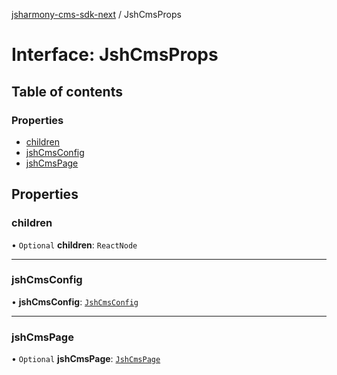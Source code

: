 [jsharmony-cms-sdk-next](../README.md) / JshCmsProps

# Interface: JshCmsProps

## Table of contents

### Properties

- [children](JshCmsProps.md#children)
- [jshCmsConfig](JshCmsProps.md#jshcmsconfig)
- [jshCmsPage](JshCmsProps.md#jshcmspage)

## Properties

### children

• `Optional` **children**: `ReactNode`

___

### jshCmsConfig

• **jshCmsConfig**: [`JshCmsConfig`](JshCmsConfig.md)

___

### jshCmsPage

• `Optional` **jshCmsPage**: [`JshCmsPage`](../classes/JshCmsPage.md)
